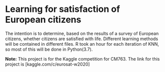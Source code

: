 # Learning for satisfaction of European citizens

The intention is to determine, based on the results of a survey of
European citizens, whether citizens are satisfied with life.
Different learning methods will be contained in different files. R
took an hour for each iteration of KNN, so most of this will be
done in Python(3.7).

**Note:** This project is for the Kaggle competition for CM763. The
link for this project is [kaggle.com/c/eurosat-w2020]
